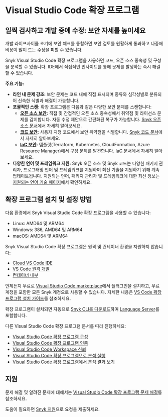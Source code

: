 # Visual Studio Code 확장 프로그램

## **일찍 검사하고 개발 중에 수정: 보안 자세를 높이세요**

개발 라이프사이클 초기에 보안 체크를 통합하면 보안 검토를 원활하게 통과하고 나중에 비용이 많이 드는 수정을 피할 수 있습니다.

Snyk Visual Studio Code 확장 프로그램을 사용하면 코드, 오픈 소스 종속성 및  구성을 분석할 수 있습니다. IDE에서 직접적인 인사이트를 통해 문제를 발생하는 즉시 해결할 수 있습니다.

**주요 기능:**

- **라인 내 문제 강조:** 보안 문제는 코드 내에 직접 표시되며 종류와 심각성별로 분류되어 신속한 식별과 해결이 가능합니다.
- **포괄적인 스캔:** 확장 프로그램은 다음과 같은 다양한 보안 문제를 스캔합니다:
  - [**오픈 소스 보안**](https://snyk.io/product/open-source-security-management/)**:** 직접 및 간접적인 오픈 소스 종속성에서 취약점 및 라이선스 문제를 감지합니다. 자동 수정 제안으로 간편화된 복구가 가능합니다. [Snyk 오픈 소스 문서](https://docs.snyk.io/scan-using-snyk/snyk-open-source)에서 자세히 알아보세요.
  - [**코드 보안**](https://snyk.io/product/snyk-code/)**:** 사용자 지정 코드에서 보안 취약점을 식별합니다. [Snyk 코드 문서](https://docs.snyk.io/scan-using-snyk/snyk-code)에서 자세히 알아보세요.
  - [**IaC 보안**](https://snyk.io/product/infrastructure-as-code-security/)**:**  템플릿(Terraform, Kubernetes, CloudFormation, Azure Resource Manager)에서 구성 문제를 발견합니다. [IaC 문서](https://docs.snyk.io/scan-using-snyk/snyk-iac)에서 자세히 알아보세요.
- **다양한 언어 및 프레임워크 지원:** Snyk 오픈 소스 및 Snyk 코드는 다양한 패키지 관리자, 프로그래밍 언어 및 프레임워크를 지원하며 최신 기술을 지원하기 위해 계속 업데이트됩니다. 지원되는 언어, 패키지 관리자 및 프레임워크에 대한 최신 정보는 [지원되는 언어 기술 페이지](https://docs.snyk.io/supported-languages-package-managers-and-frameworks)에서 확인하세요.

## 확장 프로그램 설치 및 설정 방법

다음 환경에서 Snyk Visual Studio Code 확장 프로그램을 사용할 수 있습니다:

- Linux: AMD64 및 ARM64
- Windows: 386, AMD64 및 ARM64
- macOS: AMD64 및 ARM64

Snyk Visual Studio Code 확장 프로그램은 원격 및 컨테이너 환경을 지원하지 않습니다:

- [Cloud VS Code IDE](https://code.visualstudio.com/docs/editor/vscode-web)
- [VS Code 원격 개발](https://code.visualstudio.com/docs/remote/remote-overview)
- [컨테이너 내부](https://code.visualstudio.com/docs/devcontainers/containers)

언제든지 무료로 [Visual Studio Code marketplace](https://marketplace.visualstudio.com/items?itemName=snyk-security.snyk-vulnerability-scanner)에서 플러그인을 설치하고, 무료 계정을 포함한 모든 Snyk 계정으로 사용할 수 있습니다. 자세한 내용은 [VS Code 확장 프로그램 설치 가이드](https://code.visualstudio.com/docs/editor/extension-marketplace#_install-an-extension)를 참조하세요.

확장 프로그램이 설치되면 자동으로 [Snyk CLI를 다운로드](https://docs.snyk.io/snyk-cli)하여 [Language Server](https://docs.snyk.io/scm-ide-and-ci-cd-integrations/snyk-ide-plugins-and-extensions/snyk-language-server)를 포함합니다.

다른 Visual Studio Code 확장 프로그램 문서를 따라 진행하세요:

- [Visual Studio Code 확장 프로그램 구성](visual-studio-code-extension-configuration.md)
- [Visual Studio Code 확장 프로그램 인증](https://docs.snyk.io/scm-ide-and-ci-cd-integrations/snyk-ide-plugins-and-extensions/visual-studio-code-extension/visual-studio-code-extension-authentication)
- [Visual Studio Code Workspace 신뢰](https://docs.snyk.io/scm-ide-and-ci-cd-integrations/snyk-ide-plugins-and-extensions/visual-studio-code-extension/workspace-trust)
- [Visual Studio Code 확장 프로그램으로 분석 실행](https://docs.snyk.io/integrate-with-snyk/use-snyk-in-your-ide/visual-studio-code-extension/run-an-analysis-with-visual-studio-code-extension)
- [Visual Studio Code 확장 프로그램에서 분석 결과 보기](https://docs.snyk.io/integrate-with-snyk/use-snyk-in-your-ide/visual-studio-code-extension/view-analysis-results-from-visual-studio-code-extension)

## 지원

문제 해결 및 알려진 문제에 대해서는 [Visual Studio Code 확장 프로그램 문제 해결](https://docs.snyk.io/scm-ide-and-ci-cd-integrations/snyk-ide-plugins-and-extensions/visual-studio-code-extension/troubleshooting-for-visual-studio-code-extension)를 참조하세요.

도움이 필요하면 [Snyk 지원](https://support.snyk.io)으로 요청을 제출하세요.